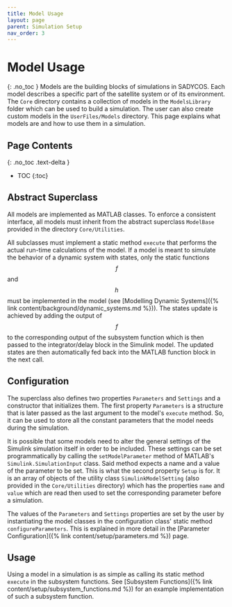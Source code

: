 ```yaml
---
title: Model Usage
layout: page
parent: Simulation Setup
nav_order: 3
---
```


# Model Usage
{: .no_toc }
Models are the building blocks of simulations in SADYCOS.
Each model describes a specific part of the satellite system or of its environment.
The `Core` directory contains a collection of models in the `ModelsLibrary` folder which can be used to build a simulation.
The user can also create custom models in the `UserFiles/Models` directory.
This page explains what models are and how to use them in a simulation.

## Page Contents
{: .no_toc .text-delta }
- TOC
{:toc}

## Abstract Superclass
All models are implemented as MATLAB classes.
To enforce a consistent interface, all models must inherit from the abstract superclass `ModelBase` provided in the directory `Core/Utilities`.

All subclasses must implement a static method `execute` that performs the actual run-time calculations of the model.
If a model is meant to simulate the behavior of a dynamic system with states, only the static functions $$f$$ and $$h$$ must be implemented in the model (see [Modelling Dynamic Systems]({% link content/background/dynamic_systems.md %})).
The states update is achieved by adding the output of $$f$$ to the corresponding output of the subsystem function which is then passed to the integrator/delay block in the Simulink model.
The updated states are then automatically fed back into the MATLAB function block in the next call.

## Configuration
The superclass also defines two properties `Parameters` and `Settings` and a constructor that initializes them.
The first property `Parameters` is a structure that is later passed as the last argument to the model's `execute` method.
So, it can be used to store all the constant parameters that the model needs during the simulation.

It is possible that some models need to alter the general settings of the Simulink simulation itself in order to be included.
These settings can be set programmatically by calling the `setModelParameter` method of MATLAB's `Simulink.SimulationInput` class.
Said method expects a name and a value of the parameter to be set.
This is what the second property `Setup` is for.
It is an array of objects of the utility class `SimulinkModelSetting` (also provided in the `Core/Utilities` directory) which has the properties `name` and `value` which are read then used to set the corresponding parameter before a simulation.

The values of the `Parameters` and `Settings` properties are set by the user by instantiating the model classes in the configuration class' static method `configureParameters`. This is explained in more detail in the [Parameter Configuration]({% link content/setup/parameters.md %}) page.

## Usage
Using a model in a simulation is as simple as calling its static method `execute` in the subsystem functions. 
See [Subsystem Functions]({% link content/setup/subsystem_functions.md %}) for an example implementation of such a subsystem function.